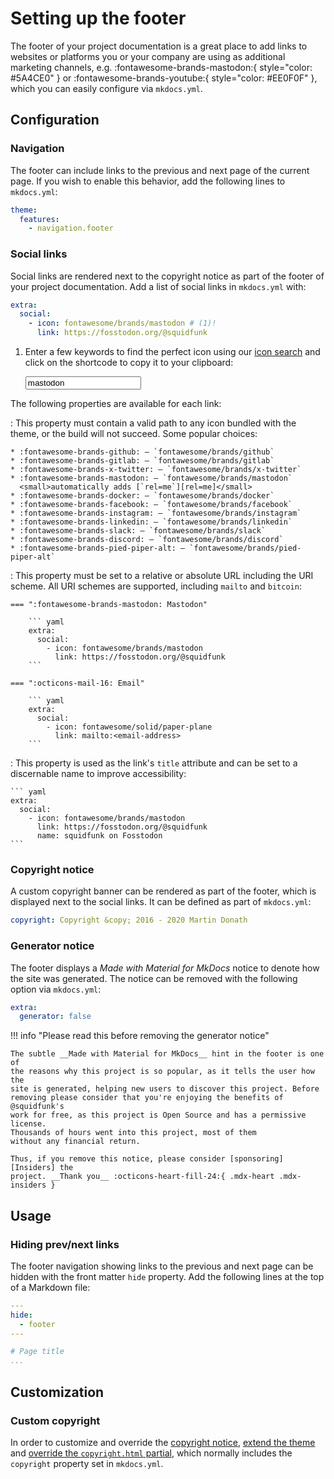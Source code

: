 # Setting up the footer

The footer of your project documentation is a great place to add links to
websites or platforms you or your company are using as additional marketing
channels, e.g. :fontawesome-brands-mastodon:{ style="color: #5A4CE0" } or
:fontawesome-brands-youtube:{ style="color: #EE0F0F" }, which you can easily
configure via `mkdocs.yml`.

## Configuration

### Navigation

<!-- md:version 9.0.0 -->
<!-- md:feature -->

The footer can include links to the previous and next page of the current page.
If you wish to enable this behavior, add the following lines to `mkdocs.yml`:

``` yaml
theme:
  features:
    - navigation.footer
```

### Social links

<!-- md:version 1.0.0 -->
<!-- md:default none -->

Social links are rendered next to the copyright notice as part of the
footer of your project documentation. Add a list of social links in `mkdocs.yml`
with:

``` yaml
extra:
  social:
    - icon: fontawesome/brands/mastodon # (1)!
      link: https://fosstodon.org/@squidfunk
```

1.  Enter a few keywords to find the perfect icon using our [icon search] and
    click on the shortcode to copy it to your clipboard:

    <div class="mdx-iconsearch" data-mdx-component="iconsearch">
      <input class="md-input md-input--stretch mdx-iconsearch__input" placeholder="Search icon" data-mdx-component="iconsearch-query" value="mastodon" />
      <div class="mdx-iconsearch-result" data-mdx-component="iconsearch-result" data-mdx-mode="file">
        <div class="mdx-iconsearch-result__meta"></div>
        <ol class="mdx-iconsearch-result__list"></ol>
      </div>
    </div>

The following properties are available for each link:

<!-- md:option social.icon -->

:   <!-- md:default none --> <!-- md:flag required -->
    This property must contain a valid path to any icon bundled with the theme,
    or the build will not succeed. Some popular choices:

    * :fontawesome-brands-github: – `fontawesome/brands/github`
    * :fontawesome-brands-gitlab: – `fontawesome/brands/gitlab`
    * :fontawesome-brands-x-twitter: – `fontawesome/brands/x-twitter`
    * :fontawesome-brands-mastodon: – `fontawesome/brands/mastodon`
      <small>automatically adds [`rel=me`][rel=me]</small>
    * :fontawesome-brands-docker: – `fontawesome/brands/docker`
    * :fontawesome-brands-facebook: – `fontawesome/brands/facebook`
    * :fontawesome-brands-instagram: – `fontawesome/brands/instagram`
    * :fontawesome-brands-linkedin: – `fontawesome/brands/linkedin`
    * :fontawesome-brands-slack: – `fontawesome/brands/slack`
    * :fontawesome-brands-discord: – `fontawesome/brands/discord`
    * :fontawesome-brands-pied-piper-alt: – `fontawesome/brands/pied-piper-alt`

<!-- md:option social.link -->

:   <!-- md:default none --> <!-- md:flag required -->
    This property must be set to a relative or absolute URL including the URI
    scheme. All URI schemes are supported, including `mailto` and `bitcoin`:

    === ":fontawesome-brands-mastodon: Mastodon"

        ``` yaml
        extra:
          social:
            - icon: fontawesome/brands/mastodon
              link: https://fosstodon.org/@squidfunk
        ```

    === ":octicons-mail-16: Email"

        ``` yaml
        extra:
          social:
            - icon: fontawesome/solid/paper-plane
              link: mailto:<email-address>
        ```

<!-- md:option social.name -->

:   <!-- md:default _domain name from_ `link`_, if available_ -->
    This property is used as the link's `title` attribute and can be set to a
    discernable name to improve accessibility:

    ``` yaml
    extra:
      social:
        - icon: fontawesome/brands/mastodon
          link: https://fosstodon.org/@squidfunk
          name: squidfunk on Fosstodon
    ```

  [icon search]: ../reference/icons-emojis.md#search
  [rel=me]: https://docs.joinmastodon.org/user/profile/#verification

### Copyright notice

<!-- md:version 0.1.0 -->
<!-- md:default none -->

A custom copyright banner can be rendered as part of the footer, which is
displayed next to the social links. It can be defined as part of `mkdocs.yml`:

``` yaml
copyright: Copyright &copy; 2016 - 2020 Martin Donath
```

### Generator notice

<!-- md:version 7.3.0 -->
<!-- md:default `true` -->

The footer displays a _Made with Material for MkDocs_ notice to denote how
the site was generated. The notice can be removed with the following option
via `mkdocs.yml`:

``` yaml
extra:
  generator: false
```

!!! info "Please read this before removing the generator notice"

    The subtle __Made with Material for MkDocs__ hint in the footer is one of
    the reasons why this project is so popular, as it tells the user how the
    site is generated, helping new users to discover this project. Before
    removing please consider that you're enjoying the benefits of @squidfunk's
    work for free, as this project is Open Source and has a permissive license.
    Thousands of hours went into this project, most of them
    without any financial return.

    Thus, if you remove this notice, please consider [sponsoring][Insiders] the
    project. __Thank you__ :octicons-heart-fill-24:{ .mdx-heart .mdx-insiders }

  [Insiders]: ../insiders/index.md

## Usage

### Hiding prev/next links

The footer navigation showing links to the previous and next page can be hidden
with the front matter `hide` property. Add the following lines at the top of a
Markdown file:

``` yaml
---
hide:
  - footer
---

# Page title
...
```

## Customization

### Custom copyright

<!-- md:version 8.0.0 -->
<!-- md:flag customization -->

In order to customize and override the [copyright notice], [extend the theme]
and [override the `copyright.html` partial][overriding partials], which normally
includes the `copyright` property set in `mkdocs.yml`.

  [copyright notice]: #copyright-notice
  [generator notice]: #generator-notice
  [extend the theme]: ../customization.md#extending-the-theme
  [overriding partials]: ../customization.md#overriding-partials
